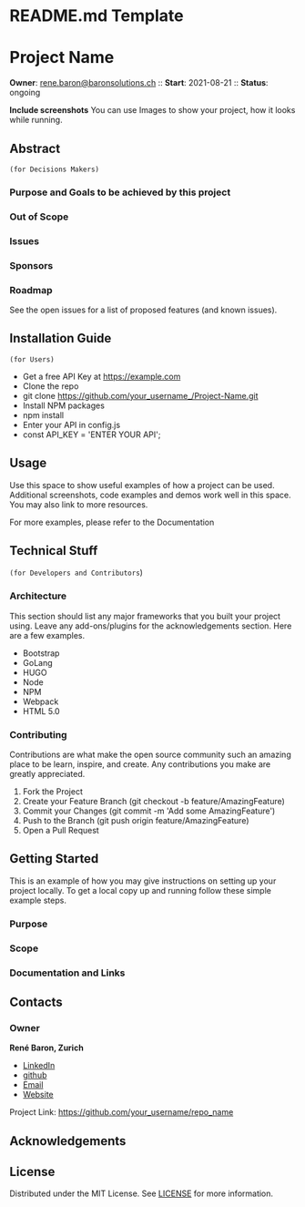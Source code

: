 # README.md Template

# Project Name

**Owner**: rene.baron@baronsolutions.ch :: **Start**: 2021-08-21 :: **Status**: ongoing

**Include screenshots**
You can use Images to show your project, how it looks while running. 

## Abstract 
`(for Decisions Makers)`

### Purpose and Goals to be achieved by this project

### Out of Scope

### Issues

### Sponsors

### Roadmap
See the open issues for a list of proposed features (and known issues).

## Installation Guide 
`(for Users)`

* Get a free API Key at https://example.com
* Clone the repo
* git clone https://github.com/your_username_/Project-Name.git
* Install NPM packages
* npm install
* Enter your API in config.js
* const API_KEY = 'ENTER YOUR API';

## Usage
Use this space to show useful examples of how a project can be used. Additional screenshots, code examples and demos work well in this space. You may also link to more resources.

For more examples, please refer to the Documentation

## Technical Stuff 
`(for Developers and Contributors`)

### Architecture
This section should list any major frameworks that you built your project using. Leave any add-ons/plugins for the acknowledgements section. Here are a few examples.

* Bootstrap
* GoLang
* HUGO
* Node
* NPM
* Webpack
* HTML 5.0

### Contributing
Contributions are what make the open source community such an amazing place to be learn, inspire, and create. Any contributions you make are greatly appreciated.

1. Fork the Project
2. Create your Feature Branch (git checkout -b feature/AmazingFeature)
3. Commit your Changes (git commit -m 'Add some AmazingFeature')
4. Push to the Branch (git push origin feature/AmazingFeature)
5. Open a Pull Request

## Getting Started
  
This is an example of how you may give instructions on setting up your project locally. To get a local copy up and running follow these simple example steps.
### Purpose

### Scope

### Documentation and Links

## Contacts

### Owner 
**René Baron, Zurich**
- [LinkedIn](https://www.linkedin.com/in/rene-baron/)
- [github](https://github.com/realB12 "Rene Baron on github")
- [Email](mailto:rene.baron@baronsolutions.ch?subject=Hi% "Hi!")
- [Website](https://myrasis.com "Welcome")

Project Link: https://github.com/your_username/repo_name

## Acknowledgements

## License
Distributed under the MIT License. See [LICENSE](LICENCE.md) for more information.